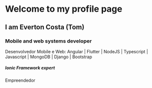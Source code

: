 # Welcome to my profile page
## I am Everton Costa (Tom)
### Mobile and web systems developer
Desenvolvedor Mobile e Web: Angular | Flutter | NodeJS | Typescript | Javascript | MongoDB | Django | Bootstrap
##### Ionic Framework expert
Empreendedor
